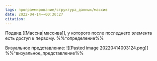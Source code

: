 ```yaml
---
tags: программирование/структура_данных/массив
date: 2022-04-14~~00:30:27
citation: 
---
```

Подвид [[Массив|массива]], у которого после последнего элемента есть доступ к первому.
%%^определение%%

Визуальное представление:
![[Pasted image 20220414003124.png]]
%%^визуальное_представление%%